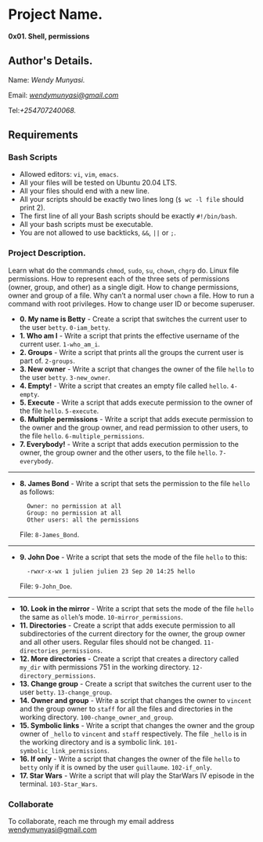 # Project Name.
**0x01. Shell, permissions**

## Author's Details.
Name: *Wendy Munyasi.*

Email: *wendymunyasi@gmail.com*

Tel:*+254707240068.*

##  Requirements

### Bash Scripts
*   Allowed editors: `vi`, `vim`, `emacs`.
*   All your files will be tested on Ubuntu 20.04 LTS.
*   All your files should end with a new line.
*   All your scripts should be exactly two lines long (`$ wc -l file` should print 2).
*   The first line of all your Bash scripts should be exactly `#!/bin/bash`.
*   All your bash scripts must be executable.
*   You are not allowed to use backticks, `&&`, `||` or `;`.

### Project Description.
Learn what do the commands `chmod`, `sudo`, `su`, `chown`, `chgrp` do.
Linux file permissions.
How to represent each of the three sets of permissions (owner, group, and other) as a single digit.
How to change permissions, owner and group of a file.
Why can’t a normal user `chown` a file.
How to run a command with root privileges.
How to change user ID or become superuser.

* **0. My name is Betty** - Create a script that switches the current user to the user `betty`. `0-iam_betty`.
* **1. Who am I** - Write a script that prints the effective username of the current user. `1-who_am_i`.
* **2. Groups** - Write a script that prints all the groups the current user is part of. `2-groups`.
* **3. New owner** - Write a script that changes the owner of the file `hello` to the user `betty`. `3-new_owner`.
* **4. Empty!** - Write a script that creates an empty file called `hello`. `4-empty`.
* **5. Execute** - Write a script that adds execute permission to the owner of the file `hello`. `5-execute`.
* **6. Multiple permissions** - Write a script that adds execute permission to the owner and the group owner, and read permission to other users, to the file `hello`. `6-multiple_permissions`.
* **7. Everybody!** - Write a script that adds execution permission to the owner, the group owner and the other users, to the file `hello`. `7-everybody`.
---
* **8. James Bond** - Write a script that sets the permission to the file `hello` as follows:

        Owner: no permission at all
        Group: no permission at all
        Other users: all the permissions
    File: `8-James_Bond`.
---
* **9. John Doe** - Write a script that sets the mode of the file `hello` to this:

        -rwxr-x-wx 1 julien julien 23 Sep 20 14:25 hello
    File: `9-John_Doe`.
---
* **10. Look in the mirror** - Write a script that sets the mode of the file `hello` the same as `olleh`’s mode. `10-mirror_permissions`.
* **11. Directories** - Create a script that adds execute permission to all subdirectories of the current directory for the owner, the group owner and all other users. Regular files should not be changed. `11-directories_permissions`.
* **12. More directories** - Create a script that creates a directory called `my_dir` with permissions 751 in the working directory. `12-directory_permissions`.
* **13. Change group** - Create a script that switches the current user to the user `betty`. `13-change_group`.
* **14. Owner and group** - Write a script that changes the owner to `vincent` and the group owner to `staff` for all the files and directories in the working directory. `100-change_owner_and_group`.
* **15. Symbolic links** - Write a script that changes the owner and the group owner of `_hello` to `vincent` and `staff` respectively. The file `_hello` is in the working directory and is a symbolic link. `101-symbolic_link_permissions`.
* **16. If only** - Write a script that changes the owner of the file `hello` to `betty` only if it is owned by the user `guillaume`. `102-if_only`.
* **17. Star Wars** - Write a script that will play the StarWars IV episode in the terminal. `103-Star_Wars`.

### Collaborate

To collaborate, reach me through my email address wendymunyasi@gmail.com